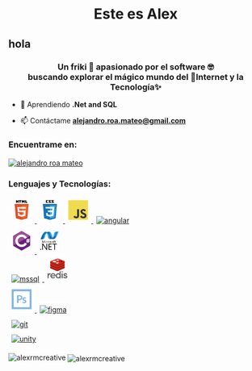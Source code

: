 <h1 align="center">Este es Alex</h1>

## hola

<h3 align="center">Un friki 👾 apasionado por el software 🤓 <br/> buscando explorar el mágico mundo del 💫Internet y la Tecnología✨</h3>

- 🌱 Aprendiendo **.Net and SQL**

- 📫 Contáctame **alejandro.roa.mateo@gmail.com**

<h3 align="left">Encuentrame en:</h3>
<p align="left">
<a href="https://linkedin.com/in/alejandro roa mateo" target="blank"><img align="center" src="https://raw.githubusercontent.com/rahuldkjain/github-profile-readme-generator/master/src/images/icons/Social/linked-in-alt.svg" alt="alejandro roa mateo" height="30" width="40" /></a>
</p>

<h3 align="left">Lenguajes y Tecnologías:</h3>
<p align="left">
  <a href="https://www.w3.org/html/" target="_blank" rel="noreferrer">
    <img src="https://raw.githubusercontent.com/devicons/devicon/master/icons/html5/html5-original-wordmark.svg" alt="html5" width="40" height="40" style="border-radius: 5px; border: 1px solid white; padding: 5px;"/>
  </a>
  <a href="https://www.w3schools.com/css/" target="_blank" rel="noreferrer">
    <img src="https://raw.githubusercontent.com/devicons/devicon/master/icons/css3/css3-original-wordmark.svg" alt="css3" width="40" height="40" style="border-radius: 5px; border: 1px solid white; padding: 5px;"/>
  </a>
  <a href="https://developer.mozilla.org/en-US/docs/Web/JavaScript" target="_blank" rel="noreferrer">
    <img src="https://raw.githubusercontent.com/devicons/devicon/master/icons/javascript/javascript-original.svg" alt="javascript" width="40" height="40" style="border-radius: 5px; border: 1px solid white; padding: 5px;"/>
  </a>
  <a href="https://angular.io" target="_blank" rel="noreferrer">
    <img src="https://angular.io/assets/images/logos/angular/angular.svg" alt="angular" width="40" height="40" style="border-radius: 5px; border: 1px solid white; padding: 5px;"/>
  </a>
  <br/>
  <a href="https://www.w3schools.com/cs/" target="_blank" rel="noreferrer">
    <img src="https://raw.githubusercontent.com/devicons/devicon/master/icons/csharp/csharp-original.svg" alt="csharp" width="40" height="40" style="border-radius: 5px; border: 1px solid white; padding: 5px;"/>
  </a>
  <a href="https://dotnet.microsoft.com/" target="_blank" rel="noreferrer">
    <img src="https://raw.githubusercontent.com/devicons/devicon/master/icons/dot-net/dot-net-original-wordmark.svg" alt="dotnet" width="40" height="40" style="border-radius: 5px; border: 1px solid white; padding: 5px;"/>
  </a>
  <br/>
  <a href="https://www.microsoft.com/en-us/sql-server" target="_blank" rel="noreferrer">
    <img src="https://www.svgrepo.com/show/303229/microsoft-sql-server-logo.svg" alt="mssql" width="40" height="40" style="border-radius: 5px; border: 1px solid white; padding: 5px;"/>
  </a>
  <a href="https://redis.io" target="_blank" rel="noreferrer">
    <img src="https://raw.githubusercontent.com/devicons/devicon/master/icons/redis/redis-original-wordmark.svg" alt="redis" width="40" height="40" style="border-radius: 5px; border: 1px solid white; padding: 5px;"/>
  </a>
  <br/>
  <a href="https://www.photoshop.com/en" target="_blank" rel="noreferrer">
    <img src="https://raw.githubusercontent.com/devicons/devicon/master/icons/photoshop/photoshop-line.svg" alt="photoshop" width="40" height="40" style="border-radius: 5px; border: 1px solid white; padding: 5px;"/>
  </a>
  <a href="https://www.figma.com/" target="_blank" rel="noreferrer">
    <img src="https://www.vectorlogo.zone/logos/figma/figma-icon.svg" alt="figma" width="40" height="40" style="border-radius: 5px; border: 1px solid white; padding: 5px;"/>
  </a>
  <br/>
  <a href="https://git-scm.com/" target="_blank" rel="noreferrer">
    <img src="https://www.vectorlogo.zone/logos/git-scm/git-scm-icon.svg" alt="git" width="40" height="40" style="border-radius: 5px; border: 1px solid white; padding: 5px;"/>
  </a>
  <br/>
  <a href="https://unity.com/" target="_blank" rel="noreferrer">
    <img src="https://www.vectorlogo.zone/logos/unity3d/unity3d-icon.svg" alt="unity" width="40" height="40" style="border-radius: 5px; border: 1px solid white; padding: 5px;"/>
  </a>
</p>


<p><img align="left" src="https://github-readme-stats.vercel.app/api/top-langs?username=alexrmcreative&show_icons=true&locale=en&layout=compact" alt="alexrmcreative" /></p>

<p>&nbsp;<img align="center" src="https://github-readme-stats.vercel.app/api?username=alexrmcreative&show_icons=true&locale=en" alt="alexrmcreative" /></p>
